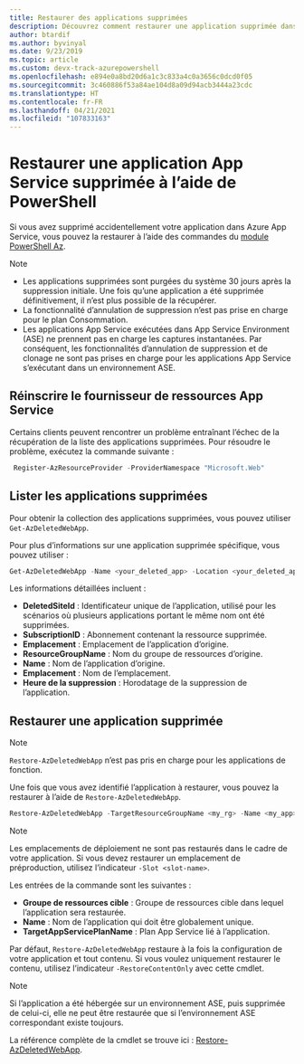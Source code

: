 ```yaml
---
title: Restaurer des applications supprimées
description: Découvrez comment restaurer une application supprimée dans Azure App Service. Évitez les problèmes liés à la suppression accidentelle d’une application.
author: btardif
ms.author: byvinyal
ms.date: 9/23/2019
ms.topic: article
ms.custom: devx-track-azurepowershell
ms.openlocfilehash: e894e0a8bd20d6a1c3c833a4c0a3656c0dcd0f05
ms.sourcegitcommit: 3c460886f53a84ae104d8a09d94acb3444a23cdc
ms.translationtype: HT
ms.contentlocale: fr-FR
ms.lasthandoff: 04/21/2021
ms.locfileid: "107833163"
---
```

# <a name="restore-deleted-app-service-app-using-powershell"></a>Restaurer une application App Service supprimée à l’aide de PowerShell

Si vous avez supprimé accidentellement votre application dans Azure App Service, vous pouvez la restaurer à l’aide des commandes du [module PowerShell Az](/powershell/azure/).

> [!NOTE]
> - Les applications supprimées sont purgées du système 30 jours après la suppression initiale. Une fois qu’une application a été supprimée définitivement, il n’est plus possible de la récupérer.
> - La fonctionnalité d’annulation de suppression n’est pas prise en charge pour le plan Consommation.
> - Les applications App Service exécutées dans App Service Environment (ASE) ne prennent pas en charge les captures instantanées. Par conséquent, les fonctionnalités d’annulation de suppression et de clonage ne sont pas prises en charge pour les applications App Service s’exécutant dans un environnement ASE.
>

## <a name="re-register-app-service-resource-provider"></a>Réinscrire le fournisseur de ressources App Service

Certains clients peuvent rencontrer un problème entraînant l’échec de la récupération de la liste des applications supprimées. Pour résoudre le problème, exécutez la commande suivante :

```powershell
 Register-AzResourceProvider -ProviderNamespace "Microsoft.Web"
```

## <a name="list-deleted-apps"></a>Lister les applications supprimées

Pour obtenir la collection des applications supprimées, vous pouvez utiliser `Get-AzDeletedWebApp`.

Pour plus d’informations sur une application supprimée spécifique, vous pouvez utiliser :

```powershell
Get-AzDeletedWebApp -Name <your_deleted_app> -Location <your_deleted_app_location> 
```

Les informations détaillées incluent :

- **DeletedSiteId** : Identificateur unique de l’application, utilisé pour les scénarios où plusieurs applications portant le même nom ont été supprimées.
- **SubscriptionID** : Abonnement contenant la ressource supprimée.
- **Emplacement** : Emplacement de l’application d’origine.
- **ResourceGroupName** : Nom du groupe de ressources d’origine.
- **Name** : Nom de l’application d’origine.
- **Emplacement** : Nom de l’emplacement.
- **Heure de la suppression** : Horodatage de la suppression de l’application.  

## <a name="restore-deleted-app"></a>Restaurer une application supprimée

>[!NOTE]
> `Restore-AzDeletedWebApp` n’est pas pris en charge pour les applications de fonction.

Une fois que vous avez identifié l’application à restaurer, vous pouvez la restaurer à l’aide de `Restore-AzDeletedWebApp`.

```powershell
Restore-AzDeletedWebApp -TargetResourceGroupName <my_rg> -Name <my_app> -TargetAppServicePlanName <my_asp>
```
> [!NOTE]
> Les emplacements de déploiement ne sont pas restaurés dans le cadre de votre application. Si vous devez restaurer un emplacement de préproduction, utilisez l’indicateur `-Slot <slot-name>`.
>

Les entrées de la commande sont les suivantes :

- **Groupe de ressources cible** : Groupe de ressources cible dans lequel l’application sera restaurée.
- **Name** : Nom de l’application qui doit être globalement unique.
- **TargetAppServicePlanName** : Plan App Service lié à l’application.

Par défaut, `Restore-AzDeletedWebApp` restaure à la fois la configuration de votre application et tout contenu. Si vous voulez uniquement restaurer le contenu, utilisez l’indicateur `-RestoreContentOnly` avec cette cmdlet.

> [!NOTE]
> Si l’application a été hébergée sur un environnement ASE, puis supprimée de celui-ci, elle ne peut être restaurée que si l’environnement ASE correspondant existe toujours.
>

La référence complète de la cmdlet se trouve ici : [Restore-AzDeletedWebApp](/powershell/module/az.websites/restore-azdeletedwebapp).
